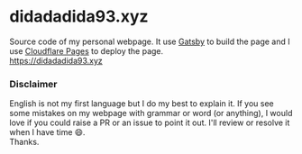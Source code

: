 # didadadida93.xyz
Source code of my personal webpage. It use [Gatsby](https://www.gatsbyjs.com/)
to build the page and I use [Cloudflare Pages](https://pages.cloudflare.com/)
to deploy the page.  
https://didadadida93.xyz

### Disclaimer
English is not my first language but I do my best to explain it.
If you see some mistakes on my webpage with grammar or word (or anything), I
would love if you could raise a PR or an issue to point it out. I'll review or
resolve it when I have time 😄.  
Thanks.
